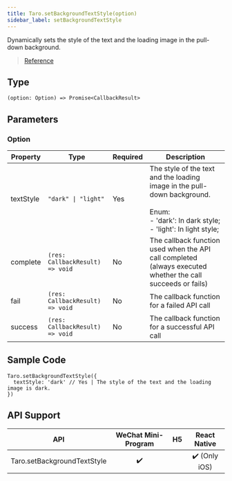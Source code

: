 ```yaml
---
title: Taro.setBackgroundTextStyle(option)
sidebar_label: setBackgroundTextStyle
---
```


Dynamically sets the style of the text and the loading image in the pull-down background.

> [Reference](https://developers.weixin.qq.com/miniprogram/en/dev/api/ui/background/wx.setBackgroundTextStyle.html)

## Type

```tsx
(option: Option) => Promise<CallbackResult>
```

## Parameters

### Option

<table>
  <thead>
    <tr>
      <th>Property</th>
      <th>Type</th>
      <th style={{ textAlign: "center"}}>Required</th>
      <th>Description</th>
    </tr>
  </thead>
  <tbody>
    <tr>
      <td>textStyle</td>
      <td><code>&quot;dark&quot; | &quot;light&quot;</code></td>
      <td style={{ textAlign: "center"}}>Yes</td>
      <td>The style of the text and the loading image in the pull-down background. <br /><br />Enum: <br />- 'dark': In dark style;<br />- 'light': In light style;</td>
    </tr>
    <tr>
      <td>complete</td>
      <td><code>(res: CallbackResult) =&gt; void</code></td>
      <td style={{ textAlign: "center"}}>No</td>
      <td>The callback function used when the API call completed (always executed whether the call succeeds or fails)</td>
    </tr>
    <tr>
      <td>fail</td>
      <td><code>(res: CallbackResult) =&gt; void</code></td>
      <td style={{ textAlign: "center"}}>No</td>
      <td>The callback function for a failed API call</td>
    </tr>
    <tr>
      <td>success</td>
      <td><code>(res: CallbackResult) =&gt; void</code></td>
      <td style={{ textAlign: "center"}}>No</td>
      <td>The callback function for a successful API call</td>
    </tr>
  </tbody>
</table>

## Sample Code

```tsx
Taro.setBackgroundTextStyle({
  textStyle: 'dark' // Yes | The style of the text and the loading image is dark. 
})
```

## API Support

| API | WeChat Mini-Program | H5 | React Native |
| :---: | :---: | :---: | :---: |
| Taro.setBackgroundTextStyle | ✔️ |  | ✔️ (Only iOS) |
